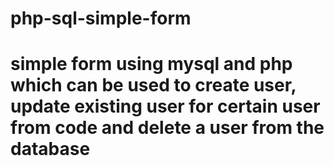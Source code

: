  # php-sql-simple-form
 
 # simple form using mysql and php which can be used to create user, update existing user for certain user from code and delete a user from the database 
